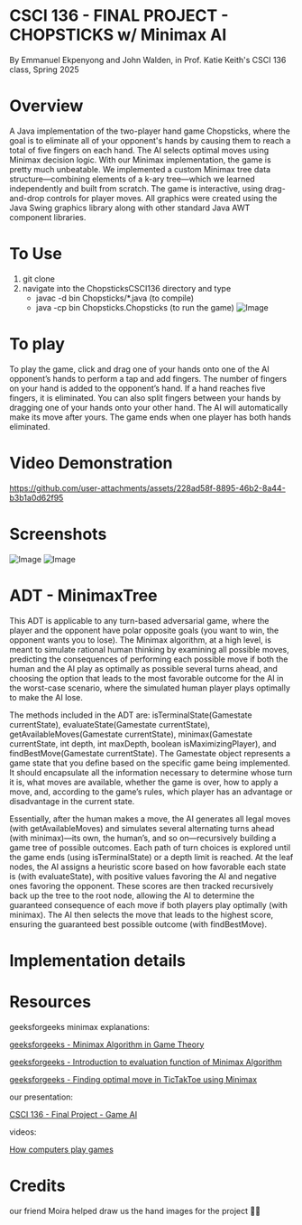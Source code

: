 # CSCI 136 - FINAL PROJECT - CHOPSTICKS w/ Minimax AI
By Emmanuel Ekpenyong and John Walden, in Prof. Katie Keith's CSCI 136 class, Spring 2025

# Overview

A Java implementation of the two-player hand game Chopsticks, where the goal is to eliminate all of your opponent's hands by causing them to reach a total of five fingers on each hand. The AI selects optimal moves using Minimax decision logic. With our Minimax implementation, the game is pretty much unbeatable. We implemented a custom Minimax tree data structure—combining elements of a k-ary tree—which we learned independently and built from scratch. The game is interactive, using drag-and-drop controls for player moves. All graphics were created using the Java Swing graphics library along with other standard Java AWT component libraries. 

# To Use

1. git clone
2. navigate into the ChopsticksCSCI136 directory and type
   * javac -d bin Chopsticks/*.java (to compile)
   * java -cp bin Chopsticks.Chopsticks (to run the game)
![Image](https://github.com/user-attachments/assets/79180656-2ed3-4d36-8f0a-085481f70067)

# To play

To play the game, click and drag one of your hands onto one of the AI opponent’s hands to perform a tap and add fingers. The number of fingers on your hand is added to the opponent’s hand. If a hand reaches five fingers, it is eliminated. You can also split fingers between your hands by dragging one of your hands onto your other hand. The AI will automatically make its move after yours. The game ends when one player has both hands eliminated.

# Video Demonstration
https://github.com/user-attachments/assets/228ad58f-8895-46b2-8a44-b3b1a0d62f95

# Screenshots
![Image](https://github.com/user-attachments/assets/0e84f9d2-eeed-4cdc-8691-8adb5e3da1c5)
![Image](https://github.com/user-attachments/assets/91922ec5-1997-4ef3-b571-395258e50543)
# ADT - MinimaxTree
This ADT is applicable to any turn-based adversarial game, where the player and the opponent have polar opposite goals (you want to win, the opponent wants you to lose). The Minimax algorithm, at a high level, is meant to simulate rational human thinking by examining all possible moves, predicting the consequences of performing each possible move if both the human and the AI play as optimally as possible several turns ahead, and choosing the option that leads to the most favorable outcome for the AI in the worst-case scenario, where the simulated human player plays optimally to make the AI lose.

The methods included in the ADT are: isTerminalState(Gamestate currentState), evaluateState(Gamestate currentState), getAvailableMoves(Gamestate currentState), minimax(Gamestate currentState, int depth, int maxDepth, boolean isMaximizingPlayer), and findBestMove(Gamestate currentState). The Gamestate object represents a game state that you define based on the specific game being implemented. It should encapsulate all the information necessary to determine whose turn it is, what moves are available, whether the game is over, how to apply a move, and, according to the game’s rules, which player has an advantage or disadvantage in the current state.

Essentially, after the human makes a move, the AI generates all legal moves (with getAvailableMoves) and simulates several alternating turns ahead (with minimax)—its own, the human’s, and so on—recursively building a game tree of possible outcomes. Each path of turn choices is explored until the game ends (using isTerminalState) or a depth limit is reached. At the leaf nodes, the AI assigns a heuristic score based on how favorable each state is (with evaluateState), with positive values favoring the AI and negative ones favoring the opponent. These scores are then tracked recursively back up the tree to the root node, allowing the AI to determine the guaranteed consequence of each move if both players play optimally (with minimax). The AI then selects the move that leads to the highest score, ensuring the guaranteed best possible outcome (with findBestMove).

# Implementation details

# Resources

geeksforgeeks minimax explanations:

[geeksforgeeks - Minimax Algorithm in Game Theory](https://www.geeksforgeeks.org/minimax-algorithm-in-game-theory-set-1-introduction/)

[geeksforgeeks - Introduction to evaluation function of Minimax Algorithm](https://www.geeksforgeeks.org/introduction-to-evaluation-function-of-minimax-algorithm-in-game-theory/)

[geeksforgeeks - Finding optimal move in TicTakToe using Minimax](https://www.geeksforgeeks.org/finding-optimal-move-in-tic-tac-toe-using-minimax-algorithm-in-game-theory/)

our presentation:

[CSCI 136 - Final Project - Game AI](https://docs.google.com/presentation/d/1mDI7ggNKuLaTZpff-jB7mtZdmNo3DhDdX8ASW0Ksv8I/edit?usp=sharing)

videos:

[How computers play games](https://www.youtube.com/watch?v=SLgZhpDsrfc)

# Credits

our friend Moira helped draw us the hand images for the project 🫶🫶
